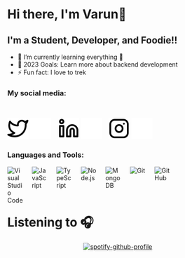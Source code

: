 


# Hi there, I'm Varun👋 

## I'm a Student, Developer, and Foodie!!

- 🌱 I’m currently learning everything 🤣
- 🥅 2023 Goals: Learn more about backend development
- ⚡ Fun fact: I love to trek

### My social media:
<br>

[![website](./img/twitter-light.svg)](https://twitter.com/VarunChodha4)
[![website](./img/twitter-dark.svg)](https://twitter.com/VarunChodha4)
&nbsp;&nbsp;
[![website](./img/linkedin-light.svg)](https://www.linkedin.com/in/varunchodha)
[![website](./img/linkedin-dark.svg)](https://www.linkedin.com/in/varunchodha)
&nbsp;&nbsp;
[![website](./img/instagram-light.svg)](https://www.instagram.com/varunnnnnnnnnnnnnnn/)
[![website](./img/instagram-dark.svg)](https://www.instagram.com/varunnnnnnnnnnnnnnn/)<br>

### Languages and Tools:
<img align="left" alt="Visual Studio Code" width="36px" src="https://cdn.jsdelivr.net/gh/devicons/devicon/icons/vscode/vscode-original.svg" style="padding-right:20px;" />
<img align="left" alt="JavaScript" width="36px" src="https://cdn.jsdelivr.net/gh/devicons/devicon/icons/javascript/javascript-original.svg" style="padding-right:20px;" />
<img align="left" alt="TypeScript" width="36px" src="https://cdn.jsdelivr.net/gh/devicons/devicon/icons/typescript/typescript-original.svg" style="padding-right:20px;" />
<img align="left" alt="Node.js" width="36px" src="https://cdn.jsdelivr.net/gh/devicons/devicon/icons/nodejs/nodejs-original.svg" style="padding-right:20px;" />
<img align="left" alt="MongoDB" width="36px" src="https://cdn.jsdelivr.net/gh/devicons/devicon/icons/mongodb/mongodb-original.svg" style="padding-right:20px;" />
<img align="left" alt="Git" width="36px" src="https://cdn.jsdelivr.net/gh/devicons/devicon/icons/git/git-original.svg" style="padding-right:20px;" />
<img align="left" alt="GitHub" width="36px" src="https://user-images.githubusercontent.com/3369400/139448065-39a229ba-4b06-434b-bc67-616e2ed80c8f.png" style="padding-right:10px;" />

</br><br>
</br><br>



# Listening to 🎧

<div align="center">

[![spotify-github-profile](https://spotify-github-profile.vercel.app/api/view?uid=31t5d7sptufc5oxds4ihuez57teu&cover_image=true&theme=default&show_offline=false&background_color=030303&interchange=false&bar_color=53b14f&bar_color_cover=false)](https://github.com/kittinan/spotify-github-profile)

</div>



